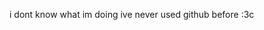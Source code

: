 i dont know what im doing ive never used github before
:3c
<!---
the-picklejar/the-picklejar is a ✨ special ✨ repository because its `README.md` (this file) appears on your GitHub profile.
You can click the Preview link to take a look at your changes.
--->
